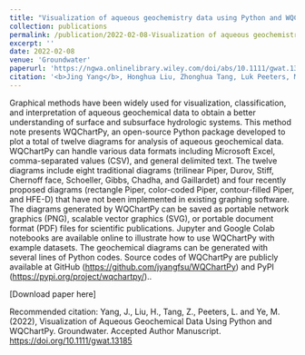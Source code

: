 ```yaml
---
title: "Visualization of aqueous geochemistry data using Python and WQChartPy"
collection: publications
permalink: /publication/2022-02-08-Visualization of aqueous geochemistry data using Python and WQChartPy
excerpt: ''
date: 2022-02-08
venue: 'Groundwater'
paperurl: 'https://ngwa.onlinelibrary.wiley.com/doi/abs/10.1111/gwat.13185'
citation: '<b>Jing Yang</b>, Honghua Liu, Zhonghua Tang, Luk Peeters, Ming Ye*. &quot;Visualization of aqueous geochemistry data using Python and WQChartPy.&quot; <i>Groundwater</i>. 2022 (In press).'
---
```

Graphical methods have been widely used for visualization, classification, and interpretation of aqueous geochemical data to obtain a better understanding of surface and subsurface hydrologic systems. This method note presents WQChartPy, an open-source Python package developed to plot a total of twelve diagrams for analysis of aqueous geochemical data. WQChartPy can handle various data formats including Microsoft Excel, comma-separated values (CSV), and general delimited text. The twelve diagrams include eight traditional diagrams (trilinear Piper, Durov, Stiff, Chernoff face, Schoeller, Gibbs, Chadha, and Gaillardet) and four recently proposed diagrams (rectangle Piper, color-coded Piper, contour-filled Piper, and HFE-D) that have not been implemented in existing graphing software. The diagrams generated by WQChartPy can be saved as portable network graphics (PNG), scalable vector graphics (SVG), or portable document format (PDF) files for scientific publications. Jupyter and Google Colab notebooks are available online to illustrate how to use WQChartPy with example datasets. The geochemical diagrams can be generated with several lines of Python codes. Source codes of WQChartPy are publicly available at GitHub (https://github.com/jyangfsu/WQChartPy) and PyPI (https://pypi.org/project/wqchartpy/)..

[Download paper here]

Recommended citation: Yang, J., Liu, H., Tang, Z., Peeters, L. and Ye, M. (2022), Visualization of Aqueous Geochemical Data Using Python and WQChartPy. Groundwater. Accepted Author Manuscript. https://doi.org/10.1111/gwat.13185
